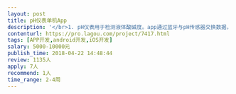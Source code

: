 ```yaml
---                
layout: post       
title: pH仪表单机App           
description: '</br>1. pH仪表用于检测液体酸碱度。app通过蓝牙与pH传感器交换数据，同时在app中显示和输出数据</br>2. 单机app，需要一位UI设计人员和一位前端开发人员。希望有UI设计和蓝牙开发经验。</br>3. 功能不算复杂。包含数据显示，蓝牙管理，数据表输出等主要功能。我会提供一份需求说明，浏览过后再报价。</br>4. 希望长期合作，后续版本开发会涉及到IOT等更复杂内容。</br>'     
contenturl: https://pro.lagou.com/project/7417.html      
tags: [APP开发,android开发,iOS开发]            
salary: 5000-10000元          
publish_time: 2018-04-22 14:48:44         
review: 1135人                   
apply: 7人                   
recommend: 1人                   
time_range: 2-4周              
---                 
```

